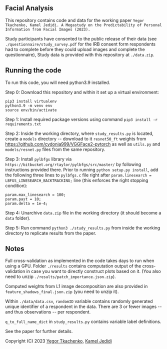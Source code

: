 ## Facial Analysis

This repository contains code and data for the working paper
`Yegor Tkachenko, Kamel Jedidi. A Megastudy on the Predictability of Personal Information from Facial Images (2023).`

Study participants have consented to the public release of their data (see `./questionnaire/study_survey.pdf` for the IRB consent form respondents had to complete before they could upload images and complete the questionnaire), Study data is provided with this repository at `./data.zip`.

## Running the code

To run this code, you will need python3.9 installed.

Step 0: Download this repository and within it set up a virtual environment: 

```
pip3 install virtualenv
python3.9 -m venv env
source env/bin/activate
```

Step 1: Install required package versions using command `pip3 install -r requirements.txt`

Step 2: Inside the working directory, where `study_results.py` is located, create a `models` directory -- download to it `resnet50_ft` weights from https://github.com/cydonia999/VGGFace2-pytorch as well as `utils.py` and `models/resnet.py` files from the same repository. 

Step 3: Install `pylbfgs` library via `https://bitbucket.org/rtaylor/pylbfgs/src/master/` by following instructions provided there. Prior to running `python setup.py install`, add the following three lines to `pylbfgs.c` file right after `param.linesearch = LBFGS_LINESEARCH_BACKTRACKING;` line (this enforces the right stopping condition):

```
param.max_linesearch = 100; 
param.past = 10;
param.delta = 1e-4;
```

Step 4: Unarchive `data.zip` file in the working directory (it should become a `data` folder).

Step 5: Run command `python3 ./study_results.py` from inside the working directory to replicate results from the paper.

## Notes

Full cross-validation as implemented in the code takes days to run when using a GPU. Folder `./results` contains computation output of the cross-validation in case you want to directly construct plots based on it. (You also need to unzip `./results/patch_importance.json.zip`).

Computed weights from L1 image decomposition are also provided in `feature_shadows_final.json.zip` (you need to unzip it).

Within `./data/data.csv`, `randomID` variable contains randomly generated unique identifier of a respondent in the data. There are 3 or fewer images -- and thus observations -- per respondent.

`q_to_full_name_dict` in `study_results.py` contains variable label definitions.

See the paper for further details.


Copyright (C) 2023 [Yegor Tkachenko](https://yegortkachenko.com), [Kamel Jedidi](https://www8.gsb.columbia.edu/cbs-directory/detail/kj7)
